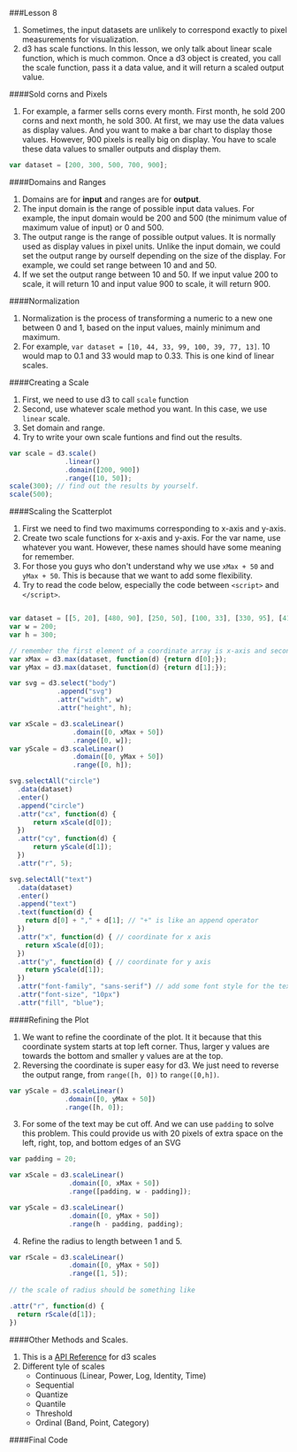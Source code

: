 ###Lesson 8
1. Sometimes, the input datasets are unlikely to correspond exactly to pixel measurements for visualization. 
2. d3 has scale functions. In this lesson, we only talk about linear scale function, which is much common. Once a d3 object is created, you call the scale function, pass it a data value, and it will return a scaled output value. 

####Sold corns and Pixels
1. For example, a farmer sells corns every month. First month, he sold 200 corns and next month, he sold 300. At first, we may use the data values as display values. And you want to make a bar chart to display those values. However, 900 pixels is really big on display. You have to scale these data values to smaller outputs and display them. 
```Javascript 
var dataset = [200, 300, 500, 700, 900];
```

####Domains and Ranges
1. Domains are for __input__ and ranges are for __output__. 
2. The input domain is the range of possible input data values. For example, the input domain would be 200 and 500 (the minimum value of maximum value of input) or 0 and 500.
3. The output range is the range of possible output values. It is normally used as display values in pixel units. Unlike the input domain, we could set the output range by ourself depending on the size of the display. For example, we could set range between 10 and and 50. 
4. If we set the output range between 10 and 50. If we input value 200 to scale, it will return 10 and input value 900 to scale, it will return 900. 

####Normalization
1. Normalization is the process of transforming a numeric to a new one between 0 and 1, based on the input values, mainly minimum and maximum. 
2. For example, ```var dataset = [10, 44, 33, 99, 100, 39, 77, 13]```. 10 would map to 0.1 and 33 would map to 0.33. This is one kind of linear scales. 

####Creating a Scale
1. First, we need to use d3 to call ```scale``` function
2. Second, use whatever scale method you want. In this case, we use ```linear``` scale. 
3. Set domain and range.
4. Try to write your own scale funtions and find out the results.
```Javascript
var scale = d3.scale()
              .linear()
              .domain([200, 900])
              .range([10, 50]);
scale(300); // find out the results by yourself.
scale(500);
```

####Scaling the Scatterplot
1. First we need to find two maximums corresponding to x-axis and y-axis.
2. Create two scale functions for x-axis and y-axis. For the var name, use whatever you want. However, these names should have some meaning for remember. 
3. For those you guys who don't understand why we use ```xMax + 50``` and ```yMax + 50```. This is because that we want to add some flexibility. 
4. Try to read the code below, especially the code between ```<script>``` and ```</script>```.

```Javascript

var dataset = [[5, 20], [480, 90], [250, 50], [100, 33], [330, 95], [410, 12]];
var w = 200;
var h = 300;

// remember the first element of a coordinate array is x-axis and second element is y-axis
var xMax = d3.max(dataset, function(d) {return d[0];});
var yMax = d3.max(dataset, function(d) {return d[1];});

var svg = d3.select("body")
            .append("svg")
            .attr("width", w)
            .attr("height", h);

var xScale = d3.scaleLinear()                        
                .domain([0, xMax + 50])
                .range([0, w]);
var yScale = d3.scaleLinear()        
                .domain([0, yMax + 50])
                .range([0, h]);

svg.selectAll("circle")
  .data(dataset)
  .enter()
  .append("circle")
  .attr("cx", function(d) {
      return xScale(d[0]);  
  })
  .attr("cy", function(d) {
      return yScale(d[1]);
  })
  .attr("r", 5); 

svg.selectAll("text")
  .data(dataset)
  .enter()
  .append("text")
  .text(function(d) {
    return d[0] + "," + d[1]; // "+" is like an append operator
  })
  .attr("x", function(d) { // coordinate for x axis
    return xScale(d[0]);
  })
  .attr("y", function(d) { // coordinate for y axis
    return yScale(d[1]);
  })
  .attr("font-family", "sans-serif") // add some font style for the text
  .attr("font-size", "10px")
  .attr("fill", "blue");
```         

####Refining the Plot
1. We want to refine the coordinate of the plot. It it because that this coordinate system starts at top left corner. Thus, larger y values are towards the bottom and smaller y values are at the top.
2. Reversing the coordinate is super easy for d3. We just need to reverse the output range, from ```range([h, 0])``` to ```range([0,h])```.

```Javascript
var yScale = d3.scaleLinear()        
              .domain([0, yMax + 50])
              .range([h, 0]);
```
3. For some of the text may be cut off. And we can use ```padding``` to solve this problem. This could provide us with 20 pixels of extra space on the left, right, top, and bottom edges of an SVG

```Javascript
var padding = 20;

var xScale = d3.scaleLinear()
               .domain([0, xMax + 50])
               .range([padding, w - padding]);

var yScale = d3.scaleLinear()
               .domain([0, yMax + 50])
               .range(h - padding, padding);
```
4. Refine the radius to length between 1 and 5. 
```Javascript
var rScale = d3.scaleLinear()
               .domain([0, yMax + 50])
               .range([1, 5]);
               
// the scale of radius should be something like 

.attr("r", function(d) {
  return rScale(d[1]);
})
```

####Other Methods and Scales. 
1. This is a [API Reference](https://github.com/d3/d3-scale) for d3 scales
2. Different tyle of scales
    * Continuous (Linear, Power, Log, Identity, Time)
    * Sequential
    * Quantize
    * Quantile
    * Threshold
    * Ordinal (Band, Point, Category)


####Final Code


